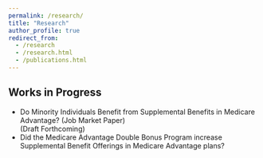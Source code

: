```yaml
---
permalink: /research/
title: "Research"
author_profile: true
redirect_from: 
  - /research
  - /research.html
  - /publications.html
---
```

 
## Works in Progress
- Do Minority Individuals Benefit from Supplemental Benefits in Medicare Advantage? (Job Market Paper) \
  (Draft Forthcoming)
- Did the Medicare Advantage Double Bonus Program increase Supplemental Benefit Offerings in Medicare Advantage plans?
